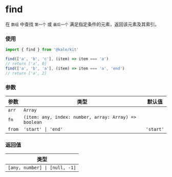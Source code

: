 # find

在 `数组` 中查找 `第一个` 或 `最后一个` 满足指定条件的元素，返回该元素及其索引。

### 使用

```ts
import { find } from '@kale/kit'

find(['a', 'b', 'c'], (item) => item === 'a')
// return ['a', 0]
find(['a', 'b', 'a'], (item) => item === 'a', 'end')
// return ['a', 2]
```

### 参数

| 参数   | 类型                                                  | 默认值    |
| ------ | ----------------------------------------------------- | --------- |
| `arr`  | `Array`                                               |           |
| `fn`   | `(item: any, index: number, array: Array) => boolean` |           |
| `from` | `'start' \| 'end'`                                    | `'start'` |

### 返回值

| 类型                          |
| ----------------------------- |
| `[any, number] \| [null, -1]` |
